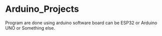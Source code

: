 # Arduino_Projects
 Program are done using arduino software board can be ESP32 or Arduino UNO or Something else.
